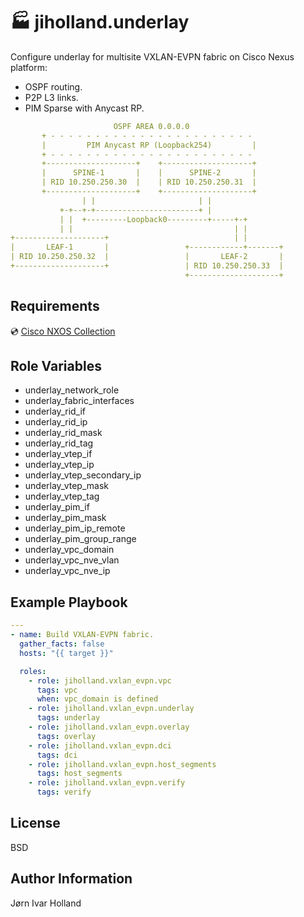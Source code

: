 🏭 jiholland.underlay
=====================

Configure underlay for multisite VXLAN-EVPN fabric on Cisco Nexus platform:
- OSPF routing.
- P2P L3 links.
- PIM Sparse with Anycast RP.
```YAML
                       OSPF AREA 0.0.0.0
       + - - - - - - - - - - - - - - - - - - - - - - -
       |         PIM Anycast RP (Loopback254)         |
       + - - - - - - - - - - - - - - - - - - - - - - -
       +--------------------+    +--------------------+
       |      SPINE-1       |    |      SPINE-2       |
       | RID 10.250.250.30  |    | RID 10.250.250.31  |
       +--------------------+    +--------------------+
                | |                       | |
           +-+--+-+-----------------------+ |
           | |  +---------Loopback0---------+-----+-+
           | |                                    | |
+--------------------+                            | |
|       LEAF-1       |                 +------------+-------+
| RID 10.250.250.32  |                 |       LEAF-2       |
+--------------------+                 | RID 10.250.250.33  |
                                       +--------------------+
```
Requirements
------------

💿 [Cisco NXOS Collection](https://galaxy.ansible.com/ui/repo/published/cisco/nxos)

Role Variables
--------------

- underlay_network_role
- underlay_fabric_interfaces
- underlay_rid_if
- underlay_rid_ip
- underlay_rid_mask
- underlay_rid_tag
- underlay_vtep_if
- underlay_vtep_ip
- underlay_vtep_secondary_ip
- underlay_vtep_mask
- underlay_vtep_tag
- underlay_pim_if
- underlay_pim_mask
- underlay_pim_ip_remote
- underlay_pim_group_range
- underlay_vpc_domain
- underlay_vpc_nve_vlan
- underlay_vpc_nve_ip

Example Playbook
----------------
```YAML
---
- name: Build VXLAN-EVPN fabric.
  gather_facts: false
  hosts: "{{ target }}"

  roles:
    - role: jiholland.vxlan_evpn.vpc
      tags: vpc
      when: vpc_domain is defined
    - role: jiholland.vxlan_evpn.underlay
      tags: underlay
    - role: jiholland.vxlan_evpn.overlay
      tags: overlay
    - role: jiholland.vxlan_evpn.dci
      tags: dci
    - role: jiholland.vxlan_evpn.host_segments
      tags: host_segments
    - role: jiholland.vxlan_evpn.verify
      tags: verify
```
License
-------

BSD

Author Information
------------------

Jørn Ivar Holland
